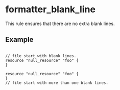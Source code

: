 # formatter_blank_line

This rule ensures that there are no extra blank lines.

## Example

```hcl

// file start with blank lines.
resource "null_resource" "foo" {
}
```

```hcl
resource "null_resource" "foo" {
}
// file start with more than one blank lines.


```
